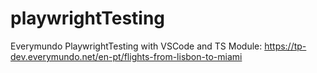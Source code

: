 # playwrightTesting
Everymundo PlaywrightTesting with VSCode and TS
Module: https://tp-dev.everymundo.net/en-pt/flights-from-lisbon-to-miami
